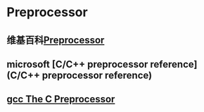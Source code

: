 # Preprocessor 



## 维基百科[Preprocessor](https://en.wikipedia.org/wiki/Preprocessor)



## microsoft [C/C++ preprocessor reference](C/C++ preprocessor reference)



## [gcc The C Preprocessor](https://gcc.gnu.org/onlinedocs/cpp/)

